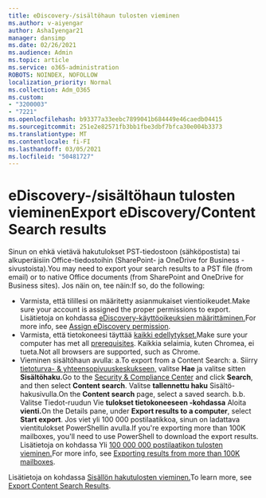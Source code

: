 ```yaml
---
title: eDiscovery-/sisältöhaun tulosten vieminen
ms.author: v-aiyengar
author: AshaIyengar21
manager: dansimp
ms.date: 02/26/2021
ms.audience: Admin
ms.topic: article
ms.service: o365-administration
ROBOTS: NOINDEX, NOFOLLOW
localization_priority: Normal
ms.collection: Adm_O365
ms.custom:
- "3200003"
- "7221"
ms.openlocfilehash: b93377a33eebc7899041b684449e46caedb04415
ms.sourcegitcommit: 251e2e82571fb3bb1fbe3dbf7bfca30e004b3373
ms.translationtype: MT
ms.contentlocale: fi-FI
ms.lasthandoff: 03/05/2021
ms.locfileid: "50481727"
---
```

# <a name="export-ediscoverycontent-search-results"></a><span data-ttu-id="d3e52-102">eDiscovery-/sisältöhaun tulosten vieminen</span><span class="sxs-lookup"><span data-stu-id="d3e52-102">Export eDiscovery/Content Search results</span></span>

<span data-ttu-id="d3e52-103">Sinun on ehkä vietävä hakutulokset PST-tiedostoon (sähköpostista) tai alkuperäisiin Office-tiedostoihin (SharePoint- ja OneDrive for Business -sivustoista).</span><span class="sxs-lookup"><span data-stu-id="d3e52-103">You may need to export your search results to a PST file (from email) or to native Office documents (from SharePoint and OneDrive for Business sites).</span></span> <span data-ttu-id="d3e52-104">Jos näin on, tee näin:</span><span class="sxs-lookup"><span data-stu-id="d3e52-104">If so, do the following:</span></span>

- <span data-ttu-id="d3e52-105">Varmista, että tilillesi on määritetty asianmukaiset vientioikeudet.</span><span class="sxs-lookup"><span data-stu-id="d3e52-105">Make sure your account is assigned the proper permissions to export.</span></span> <span data-ttu-id="d3e52-106">Lisätietoja on kohdassa [eDiscovery-käyttöoikeuksien määrittäminen.](https://go.microsoft.com/fwlink/?linkid=2102406)</span><span class="sxs-lookup"><span data-stu-id="d3e52-106">For more info, see [Assign eDiscovery permission](https://go.microsoft.com/fwlink/?linkid=2102406).</span></span>
- <span data-ttu-id="d3e52-107">Varmista, että tietokoneesi täyttää [kaikki edellytykset.](https://docs.microsoft.com/office365/securitycompliance/export-search-results#before-you-begin)</span><span class="sxs-lookup"><span data-stu-id="d3e52-107">Make sure your computer has met all [prerequisites](https://docs.microsoft.com/office365/securitycompliance/export-search-results#before-you-begin).</span></span> <span data-ttu-id="d3e52-108">Kaikkia selaimia, kuten Chromea, ei tueta.</span><span class="sxs-lookup"><span data-stu-id="d3e52-108">Not all browsers are supported, such as Chrome.</span></span>
- <span data-ttu-id="d3e52-109">Vieminen sisältöhaun avulla: a.</span><span class="sxs-lookup"><span data-stu-id="d3e52-109">To export from a Content Search: a.</span></span> <span data-ttu-id="d3e52-110">Siirry [tietoturva- & yhteensopivuuskeskukseen,](https://protection.office.com/contentsearch) valitse **Hae** ja valitse sitten **Sisältöhaku.**</span><span class="sxs-lookup"><span data-stu-id="d3e52-110">Go to the [Security & Compliance Center](https://protection.office.com/contentsearch) and click **Search**, and then select **Content search**.</span></span> <span data-ttu-id="d3e52-111">Valitse **tallennettu haku** Sisältö-hakusivulla.</span><span class="sxs-lookup"><span data-stu-id="d3e52-111">On the **Content search** page, select a saved search.</span></span>
    <span data-ttu-id="d3e52-112">b.</span><span class="sxs-lookup"><span data-stu-id="d3e52-112">b.</span></span> <span data-ttu-id="d3e52-113">Valitse Tiedot-ruudun Vie **tulokset tietokoneeseen -kohdassa** Aloita **vienti.**</span><span class="sxs-lookup"><span data-stu-id="d3e52-113">On the Details pane, under **Export results to a computer**, select **Start export**.</span></span> <span data-ttu-id="d3e52-114">Jos viet yli 100 000 postilaatikkoa, sinun on ladattava vientitulokset PowerShellin avulla.</span><span class="sxs-lookup"><span data-stu-id="d3e52-114">If you're exporting more than 100K mailboxes, you'll need to use PowerShell to download the export results.</span></span> <span data-ttu-id="d3e52-115">Lisätietoja on kohdassa Yli [100 000 000 postilaatikon tulosten vieminen.](https://go.microsoft.com/fwlink/?linkid=2143861)</span><span class="sxs-lookup"><span data-stu-id="d3e52-115">For more info, see [Exporting results from more than 100K mailboxes](https://go.microsoft.com/fwlink/?linkid=2143861).</span></span>

<span data-ttu-id="d3e52-116">Lisätietoja on kohdassa [Sisällön hakutulosten vieminen.](https://go.microsoft.com/fwlink/?linkid=2102118)</span><span class="sxs-lookup"><span data-stu-id="d3e52-116">To learn more, see [Export Content Search Results](https://go.microsoft.com/fwlink/?linkid=2102118).</span></span>